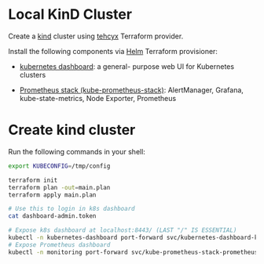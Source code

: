 # Local KinD Cluster 

Create a [kind](https://kind.sigs.k8s.io/) cluster using 
[tehcyx](https://github.com/tehcyx/terraform-provider-kind)
Terraform provider.

Install the following components via [Helm](https://registry.terraform.io/providers/hashicorp/helm/latest)
Terraform provisioner:

- [kubernetes dashboard](https://github.com/kubernetes/dashboard): a general-
purpose web UI for Kubernetes clusters

- [Prometheus stack (kube-prometheus-stack)](https://github.com/prometheus-community/helm-charts/tree/main/charts/kube-prometheus-stack): 
AlertManager, Grafana, kube-state-metrics, Node Exporter, Prometheus

# Create kind cluster

Run the following commands in your shell:

```bash
export KUBECONFIG=/tmp/config

terraform init
terraform plan -out=main.plan
terraform apply main.plan

# Use this to login in k8s dashboard
cat dashboard-admin.token

# Expose k8s dashboard at localhost:8443/ (LAST "/" IS ESSENTIAL)
kubectl -n kubernetes-dashboard port-forward svc/kubernetes-dashboard-kong-proxy 8443:443
# Expose Prometheus dashboard
kubectl -n monitoring port-forward svc/kube-prometheus-stack-prometheus 9090
```